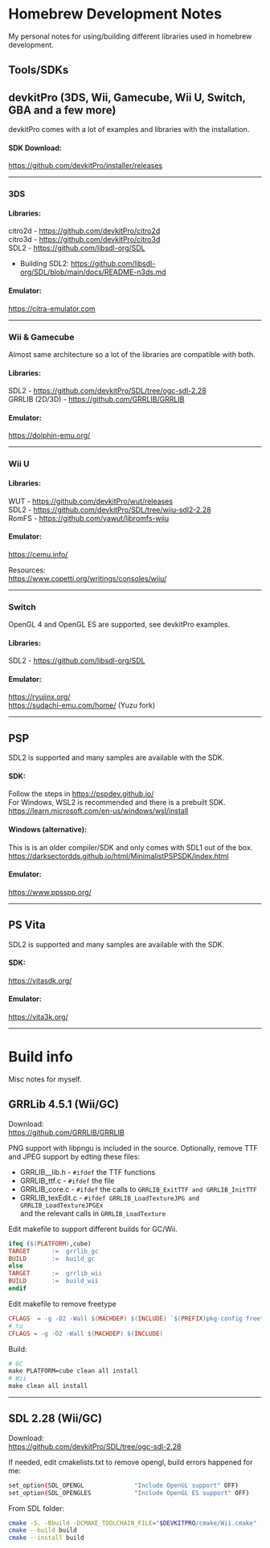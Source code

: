 # Homebrew Development Notes

My personal notes for using/building different libraries used in homebrew development.

## Tools/SDKs

## devkitPro (3DS, Wii, Gamecube, Wii U, Switch, GBA and a few more)

devkitPro comes with a lot of examples and libraries with the installation.

#### SDK Download:
https://github.com/devkitPro/installer/releases

---

### 3DS

#### Libraries:
citro2d - https://github.com/devkitPro/citro2d<br>
citro3d - https://github.com/devkitPro/citro3d<br>
SDL2 - https://github.com/libsdl-org/SDL<br>
- Building SDL2:
https://github.com/libsdl-org/SDL/blob/main/docs/README-n3ds.md

#### Emulator:
https://citra-emulator.com

---

### Wii & Gamecube
Almost same architecture so a lot of the libraries are compatible with both.

#### Libraries:
SDL2 - https://github.com/devkitPro/SDL/tree/ogc-sdl-2.28<br>
GRRLIB (2D/3D) - https://github.com/GRRLIB/GRRLIB<br>

#### Emulator:
https://dolphin-emu.org/

---

### Wii U
#### Libraries:
WUT - https://github.com/devkitPro/wut/releases<br>
SDL2 - https://github.com/devkitPro/SDL/tree/wiiu-sdl2-2.28<br>
RomFS - https://github.com/yawut/libromfs-wiiu<br>

#### Emulator:
https://cemu.info/

Resources:<br>
https://www.copetti.org/writings/consoles/wiiu/

---

### Switch
OpenGL 4 and OpenGL ES are supported, see devkitPro examples.

#### Libraries:
SDL2 - https://github.com/libsdl-org/SDL<br>

#### Emulator:
https://ryujinx.org/<br>
https://sudachi-emu.com/home/ (Yuzu fork)

---

## PSP

SDL2 is supported and many samples are available with the SDK.

#### SDK:
Follow the steps in https://pspdev.github.io/<br>
For Windows, WSL2 is recommended and there is a prebuilt SDK.<br>
https://learn.microsoft.com/en-us/windows/wsl/install

#### Windows (alternative):
This is is an older compiler/SDK and only comes with SDL1 out of the box.
https://darksectordds.github.io/html/MinimalistPSPSDK/index.html

#### Emulator:
https://www.ppsspp.org/

---

## PS Vita

SDL2 is supported and many samples are available with the SDK.

#### SDK:
https://vitasdk.org/

#### Emulator:
https://vita3k.org/

---

# Build info

Misc notes for myself.

## GRRLib 4.5.1 (Wii/GC)

Download:<br>
https://github.com/GRRLIB/GRRLIB

PNG support with libpngu is included in the source.
Optionally, remove TTF and JPEG support by edting these files:
- GRRLIB__lib.h - `#ifdef` the TTF functions
- GRRLIB_ttf.c - `#ifdef` the file
- GRRLIB_core.c - `#ifdef` the calls to `GRRLIB_ExitTTF and GRRLIB_InitTTF`
- GRRLIB_texEdit.c - `#ifdef GRRLIB_LoadTextureJPG and GRRLIB_LoadTextureJPGEx`<br>
and the relevant calls in `GRRLIB_LoadTexture`

Edit makefile to support different builds for GC/Wii.

```Makefile
ifeq ($(PLATFORM),cube)
TARGET		:=	grrlib_gc
BUILD		:=	build_gc
else
TARGET		:=	grrlib_wii
BUILD		:=	build_wii
endif
```

Edit makefile to remove freetype
```Makefile
CFLAGS	= -g -O2 -Wall $(MACHDEP) $(INCLUDE) `$(PREFIX)pkg-config freetype2 --cflags`
# to
CFLAGS = -g -O2 -Wall $(MACHDEP) $(INCLUDE)
```

Build:
```Makefile
# GC
make PLATFORM=cube clean all install
# Wii
make clean all install
```
---

## SDL 2.28 (Wii/GC)

Download:<br>
https://github.com/devkitPro/SDL/tree/ogc-sdl-2.28

If needed, edit cmakelists.txt to remove opengl, build errors happened for me:
```bash
set_option(SDL_OPENGL              "Include OpenGL support" OFF)
set_option(SDL_OPENGLES            "Include OpenGL ES support" OFF)
```

From SDL folder:
```bash
cmake -S. -Bbuild -DCMAKE_TOOLCHAIN_FILE="$DEVKITPRO/cmake/Wii.cmake" -DCMAKE_BUILD_TYPE=Release
cmake --build build
cmake --install build
```
